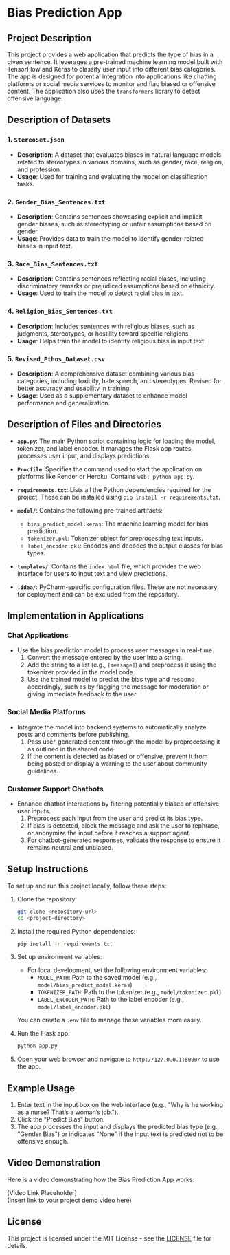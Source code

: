 # Bias Prediction App

## Project Description
This project provides a web application that predicts the type of bias in a given sentence. It leverages a pre-trained machine learning model built with TensorFlow and Keras to classify user input into different bias categories. The app is designed for potential integration into applications like chatting platforms or social media services to monitor and flag biased or offensive content. The application also uses the `transformers` library to detect offensive language.

## Description of Datasets

### 1. **`StereoSet.json`**
   - **Description**: A dataset that evaluates biases in natural language models related to stereotypes in various domains, such as gender, race, religion, and profession.
   - **Usage**: Used for training and evaluating the model on classification tasks.

### 2. **`Gender_Bias_Sentences.txt`**
   - **Description**: Contains sentences showcasing explicit and implicit gender biases, such as stereotyping or unfair assumptions based on gender.
   - **Usage**: Provides data to train the model to identify gender-related biases in input text.

### 3. **`Race_Bias_Sentences.txt`**
   - **Description**: Contains sentences reflecting racial biases, including discriminatory remarks or prejudiced assumptions based on ethnicity.
   - **Usage**: Used to train the model to detect racial bias in text.

### 4. **`Religion_Bias_Sentences.txt`**
   - **Description**: Includes sentences with religious biases, such as judgments, stereotypes, or hostility toward specific religions.
   - **Usage**: Helps train the model to identify religious bias in input text.

### 5. **`Revised_Ethos_Dataset.csv`**
   - **Description**: A comprehensive dataset combining various bias categories, including toxicity, hate speech, and stereotypes. Revised for better accuracy and usability in training.
   - **Usage**: Used as a supplementary dataset to enhance model performance and generalization.

## Description of Files and Directories

- **`app.py`**: The main Python script containing logic for loading the model, tokenizer, and label encoder. It manages the Flask app routes, processes user input, and displays predictions.

- **`Procfile`**: Specifies the command used to start the application on platforms like Render or Heroku. Contains `web: python app.py`.

- **`requirements.txt`**: Lists all the Python dependencies required for the project. These can be installed using `pip install -r requirements.txt`.

- **`model/`**: Contains the following pre-trained artifacts:
  - `bias_predict_model.keras`: The machine learning model for bias prediction.
  - `tokenizer.pkl`: Tokenizer object for preprocessing text inputs.
  - `label_encoder.pkl`: Encodes and decodes the output classes for bias types.

- **`templates/`**: Contains the `index.html` file, which provides the web interface for users to input text and view predictions.

- **`.idea/`**: PyCharm-specific configuration files. These are not necessary for deployment and can be excluded from the repository.

## Implementation in Applications

### **Chat Applications**
- Use the bias prediction model to process user messages in real-time. 
  1. Convert the message entered by the user into a string.
  2. Add the string to a list (e.g., `[message]`) and preprocess it using the tokenizer provided in the model code.
  3. Use the trained model to predict the bias type and respond accordingly, such as by flagging the message for moderation or giving immediate feedback to the user.

### **Social Media Platforms**
- Integrate the model into backend systems to automatically analyze posts and comments before publishing.
  1. Pass user-generated content through the model by preprocessing it as outlined in the shared code.
  2. If the content is detected as biased or offensive, prevent it from being posted or display a warning to the user about community guidelines.

### **Customer Support Chatbots**
- Enhance chatbot interactions by filtering potentially biased or offensive user inputs.
  1. Preprocess each input from the user and predict its bias type.
  2. If bias is detected, block the message and ask the user to rephrase, or anonymize the input before it reaches a support agent.
  3. For chatbot-generated responses, validate the response to ensure it remains neutral and unbiased.

## Setup Instructions

To set up and run this project locally, follow these steps:

1. Clone the repository:
   ```bash
   git clone <repository-url>
   cd <project-directory>
   ```

2. Install the required Python dependencies:
   ```bash
   pip install -r requirements.txt
   ```

3. Set up environment variables:
   - For local development, set the following environment variables:
     - `MODEL_PATH`: Path to the saved model (e.g., `model/bias_predict_model.keras`)
     - `TOKENIZER_PATH`: Path to the tokenizer (e.g., `model/tokenizer.pkl`)
     - `LABEL_ENCODER_PATH`: Path to the label encoder (e.g., `model/label_encoder.pkl`)

   You can create a `.env` file to manage these variables more easily.

4. Run the Flask app:
   ```bash
   python app.py
   ```

5. Open your web browser and navigate to `http://127.0.0.1:5000/` to use the app.

## Example Usage

1. Enter text in the input box on the web interface (e.g., "Why is he working as a nurse? That’s a woman’s job.").
2. Click the "Predict Bias" button.
3. The app processes the input and displays the predicted bias type (e.g., "Gender Bias") or indicates "None" if the input text is predicted not to be offensive enough.

## Video Demonstration

Here is a video demonstrating how the Bias Prediction App works:

[Video Link Placeholder]  
(Insert link to your project demo video here)

## License
This project is licensed under the MIT License - see the [LICENSE]([./LICENSE](https://github.com/Adityagupta200/Bias-Predictor/blob/ff2628f198389f432e06ba32d6150cede0040201/LICENSE)) file for details.
